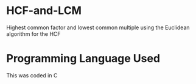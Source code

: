 # HCF-and-LCM
Highest common factor and lowest common multiple using the Euclidean algorithm for the HCF

# Programming Language Used
This was coded in C
